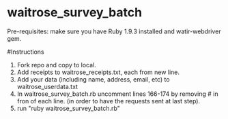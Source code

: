 waitrose_survey_batch
=====================

Pre-requisites: make sure you have Ruby 1.9.3 installed and watir-webdriver gem.

#Instructions
1. Fork repo and copy to local.
2. Add receipts to waitrose_receipts.txt, each from new line.
3. Add your data (including name, address, email, etc) to waitrose_userdata.txt
4. In waitrose_survey_batch.rb uncomment lines 166-174 by removing # in fron of each line. (in order to have the requests sent at last step).
4. run "ruby waitrose_survey_batch.rb"
